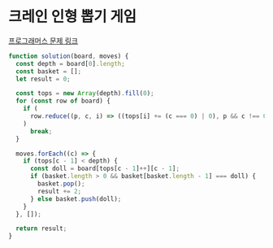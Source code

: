 # 크레인 인형 뽑기 게임

[프로그래머스 문제 링크](https://programmers.co.kr/learn/courses/30/lessons/64061)

```javascript
function solution(board, moves) {
  const depth = board[0].length;
  const basket = [];
  let result = 0;

  const tops = new Array(depth).fill(0);
  for (const row of board) {
    if (
      row.reduce((p, c, i) => ((tops[i] += (c === 0) | 0), p && c !== 0), true)
    )
      break;
  }

  moves.forEach((c) => {
    if (tops[c - 1] < depth) {
      const doll = board[tops[c - 1]++][c - 1];
      if (basket.length > 0 && basket[basket.length - 1] === doll) {
        basket.pop();
        result += 2;
      } else basket.push(doll);
    }
  }, []);

  return result;
}
```
